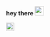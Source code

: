 ### hey there <img src="https://media.giphy.com/media/hvRJCLFzcasrR4ia7z/giphy.gif" width="25px">

<a href="https://www.linkedin.com/in/abhisheknaiidu/">
  <img align="left" alt="Vivy's LinkedIN" width="22px" src="https://raw.githubusercontent.com/peterthehan/peterthehan/master/assets/github.svg" />
</a>

<br />
